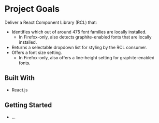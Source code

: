 # Project Goals
Deliver a React Component Library (RCL) that:
 * Identifies which out of around 475 font families are locally installed.
    * In Firefox-only, also detects graphite-enabled fonts that are locally installed.
 * Returns a selectable dropdown list for styling by the RCL consumer.
 * Offers a font size setting.
    * In Firefox-only, also offers a line-height setting for graphite-enabled fonts.

## Built With

 * React.js

## Getting Started

 * ...